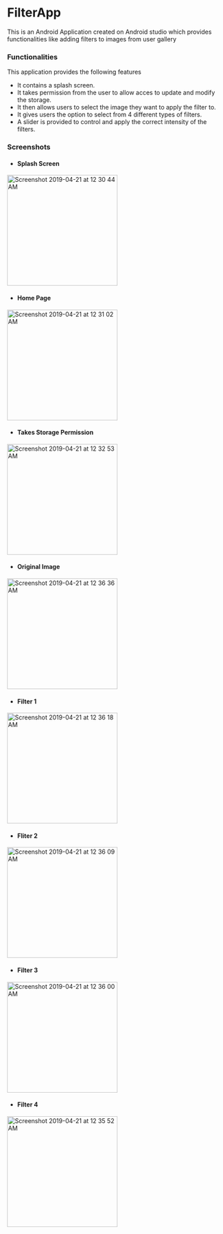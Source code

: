 # FilterApp

This is an Android Application created on Android studio which provides functionalities like adding filters to images from user gallery 


### Functionalities

This application provides the following features

* It contains a splash screen. 
* It takes permission from the user to allow acces to update and modify the storage. 
* It then allows users to select the image they want to apply the filter to. 
* It gives users the option to select from 4 different types of filters.  
* A slider is provided to control and apply the correct intensity of the filters. 


### Screenshots

* #### Splash Screen
<img width="257" alt="Screenshot 2019-04-21 at 12 30 44 AM" src="https://user-images.githubusercontent.com/45623734/56461288-c1a87900-63cd-11e9-98b2-7c51dcafa66a.png">


* #### Home Page
<img width="257" alt="Screenshot 2019-04-21 at 12 31 02 AM" src="https://user-images.githubusercontent.com/45623734/56461289-c1a87900-63cd-11e9-9bad-594763430c4e.png">


* #### Takes Storage Permission
<img width="257" alt="Screenshot 2019-04-21 at 12 32 53 AM" src="https://user-images.githubusercontent.com/45623734/56461290-c1a87900-63cd-11e9-803e-79b4985fd257.png">


* #### Original Image
<img width="257" alt="Screenshot 2019-04-21 at 12 36 36 AM" src="https://user-images.githubusercontent.com/45623734/56461291-c2410f80-63cd-11e9-83cb-eed6e17cf6a3.png">


* #### Filter 1
<img width="257" alt="Screenshot 2019-04-21 at 12 36 18 AM" src="https://user-images.githubusercontent.com/45623734/56461292-c2410f80-63cd-11e9-861c-db84eead4fee.png">


* #### Fliter 2
<img width="257" alt="Screenshot 2019-04-21 at 12 36 09 AM" src="https://user-images.githubusercontent.com/45623734/56461293-c2d9a600-63cd-11e9-8bcd-7bdee57cb4e7.png">


* #### Filter 3
<img width="257" alt="Screenshot 2019-04-21 at 12 36 00 AM" src="https://user-images.githubusercontent.com/45623734/56461294-c2d9a600-63cd-11e9-8e80-78a83f990da8.png">


* #### Filter 4
<img width="257" alt="Screenshot 2019-04-21 at 12 35 52 AM" src="https://user-images.githubusercontent.com/45623734/56461295-c2d9a600-63cd-11e9-879d-712cd21afb35.png">
